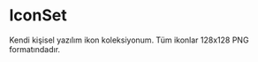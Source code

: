 # IconSet

Kendi kişisel yazılım ikon koleksiyonum. Tüm ikonlar 128x128 PNG formatındadır.

<!-- ICON_INDEX_START -->
<!-- ICON_INDEX_END -->
